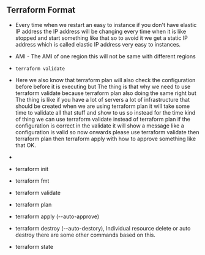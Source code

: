 Terraform Format
--

 - Every time when we restart an easy to instance if you don't have elastic IP address the IP address will be changing every time when it is like stopped and start something like that so to avoid it we get a static IP address which is called elastic IP address very easy to instances.

 - AMI - The AMI of one region this will not be same with different regions
 
 - ``` terraform validate ```

 - Here we also know that terraform plan will also check the configuration before before it is executing but The thing is that why we need to use terraform validate because terraform plan also doing the same right but The thing is like if you have a lot of servers a lot of infrastructure that should be created when we are using terraform plan it will take some time to validate all that stuff and show to us so instead for the time kind of thing we can use terraform validate instead of terraform plan if the configuration is correct in the validate it will show a message like a configuration is valid so now onwards please use terraform validate then terraform plan then terraform apply with how to approve something like that OK.
 - 
 - terraform init
 - terraform fmt
 - terraform validate
 - terraform plan
 - terraform apply (--auto-approve)
 - terraform destroy (--auto-destory), Individual resource delete or auto destroy there are some other commands based on this.
 - terraform state



